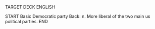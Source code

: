 TARGET DECK
ENGLISH

START
Basic
Democratic party
Back: n. More liberal of the two main us political parties.
END
